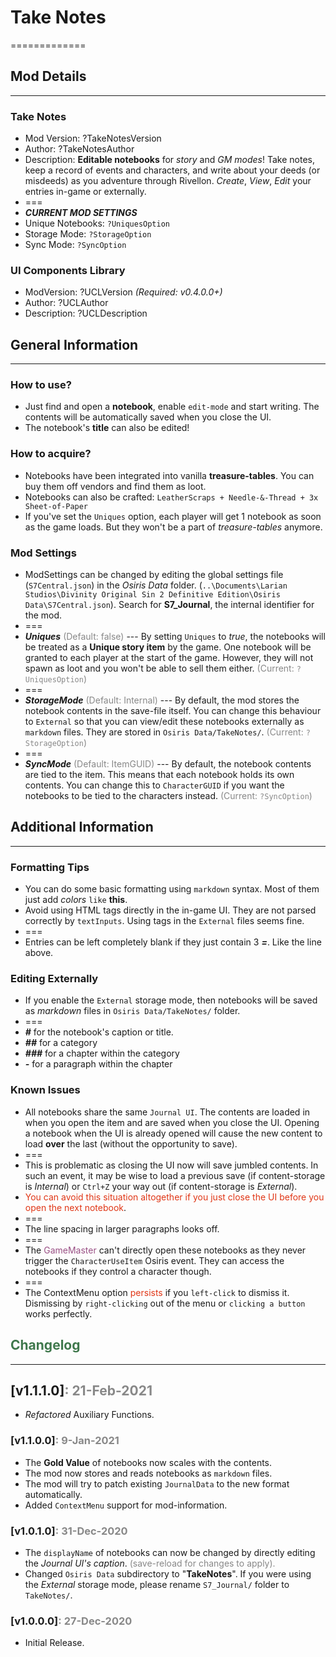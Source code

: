 # Take Notes
=============

## Mod Details
--------------

### Take Notes
- Mod Version:  ?TakeNotesVersion
- Author:  ?TakeNotesAuthor
- Description:  **Editable notebooks** for *story* and *GM modes*! Take notes, keep a record of events and characters, and write about your deeds (or misdeeds) as you adventure through Rivellon. *Create*, *View*, *Edit* your entries in-game or externally.
- ===
- ***CURRENT MOD SETTINGS***
- Unique Notebooks:  `?UniquesOption`
- Storage Mode:  `?StorageOption`
- Sync Mode:  `?SyncOption`

### UI Components Library
- ModVersion:  ?UCLVersion  *(Required: v0.4.0.0+)*
- Author:  ?UCLAuthor
- Description:  ?UCLDescription

## General Information
-----------------------

### How to use?
- Just find and open a **notebook**, enable `edit-mode` and start writing. The contents will be automatically saved when you close the UI.
- The notebook's **title** can also be edited!

### How to acquire?
- Notebooks have been integrated into vanilla **treasure-tables**. You can buy them off vendors and find them as loot.
- Notebooks can also be crafted: `LeatherScraps + Needle-&-Thread + 3x Sheet-of-Paper`
- If you've set the `Uniques` option, each player will get 1 notebook as soon as the game loads. But they won't be a part of *treasure-tables* anymore.

### Mod Settings
- ModSettings can be changed by editing the global settings file (`S7Central.json`) in the *Osiris Data* folder. (`..\Documents\Larian Studios\Divinity Original Sin 2 Definitive Edition\Osiris Data\S7Central.json`). Search for **S7_Journal**, the internal identifier for the mod.
- ===
- ***Uniques*** <font color='#888888'>(Default: false)</font> --- By setting `Uniques` to _true_, the notebooks will be treated as a **Unique story item** by the game. One notebook will be granted to each player at the start of the game. However, they will not spawn as loot and you won't be able to sell them either. <font color='#888888'>(Current: `?UniquesOption`)</font>
- ===
- ***StorageMode*** <font color='#888888'>(Default: Internal)</font> --- By default, the mod stores the notebook contents in the save-file itself. You can change this behaviour to `External` so that you can view/edit these notebooks externally as `markdown` files. They are stored in `Osiris Data/TakeNotes/`. <font color='#888888'>(Current: `?StorageOption`)</font>
- ===
- ***SyncMode*** <font color='#888888'>(Default: ItemGUID)</font> --- By default, the notebook contents are tied to the item. This means that each notebook holds its own contents. You can change this to `CharacterGUID` if you want the notebooks to be tied to the characters instead. <font color='#888888'>(Current: `?SyncOption`)</font>

## Additional Information
--------------------------

### Formatting Tips
- You can do some basic formatting using `markdown` syntax. Most of them just add *colors* `like` **this**.
- Avoid using HTML tags directly in the in-game UI. They are not parsed correctly by `textInputs`. Using tags in the `External` files seems fine. 
- ===
- Entries can be left completely blank if they just contain 3 ***=***. Like the line above.

### Editing Externally
- If you enable the `External` storage mode, then notebooks will be saved as *markdown* files in `Osiris Data/TakeNotes/` folder.
- ===
- ***#*** for the notebook's caption or title.
- ***##*** for a category
- ***###*** for a chapter within the category
- ***-*** for a paragraph within the chapter

### Known Issues
- All notebooks share the same `Journal UI`. The contents are loaded in when you open the item and are saved when you close the UI. Opening a notebook when the UI is already opened will cause the new content to load **over** the last (without the opportunity to save).
- ===
- This is problematic as closing the UI now will save jumbled contents. In such an event, it may be wise to load a previous save (if content-storage is _Internal_) or `Ctrl+Z` your way out (if content-storage is _External_).
- <font color='#E03616'>You can avoid this situation altogether if you just close the UI before you open the next notebook</font>.
- ===
- The line spacing in larger paragraphs looks off.
- ===
- The <font color='#9A5085'>GameMaster</font> can't directly open these notebooks as they never trigger the `CharacterUseItem` Osiris event. They can access the notebooks if they control a character though.
- ===
- The ContextMenu option <font color='#E03616'>persists</font> if you `left-click` to dismiss it. Dismissing by `right-clicking` out of the menu or `clicking a button` works perfectly. 

## <font color='#3F784C'>Changelog</font>
-----------------------------------------

## [v1.1.1.0]<font color='#888888'>: 21-Feb-2021</font>
- *Refactored* Auxiliary Functions.

### [v1.1.0.0]<font color='#888888'>: 9-Jan-2021</font>
- The **Gold Value** of notebooks now scales with the contents.
- The mod now stores and reads notebooks as `markdown` files.
- The mod will try to patch existing `JournalData` to the new format automatically.
- Added `ContextMenu` support for mod-information.

### [v1.0.1.0]<font color='#888888'>: 31-Dec-2020</font>
- The `displayName` of notebooks can now be changed by directly editing the _Journal UI's caption_. <font color='#888888'>(save-reload for changes to apply).</font>
- Changed `Osiris Data` subdirectory to "**TakeNotes**". If you were using the _External_ storage mode, please rename `S7_Journal/` folder to `TakeNotes/`.

### [v1.0.0.0]<font color='#888888'>: 27-Dec-2020</font>
- Initial Release.

